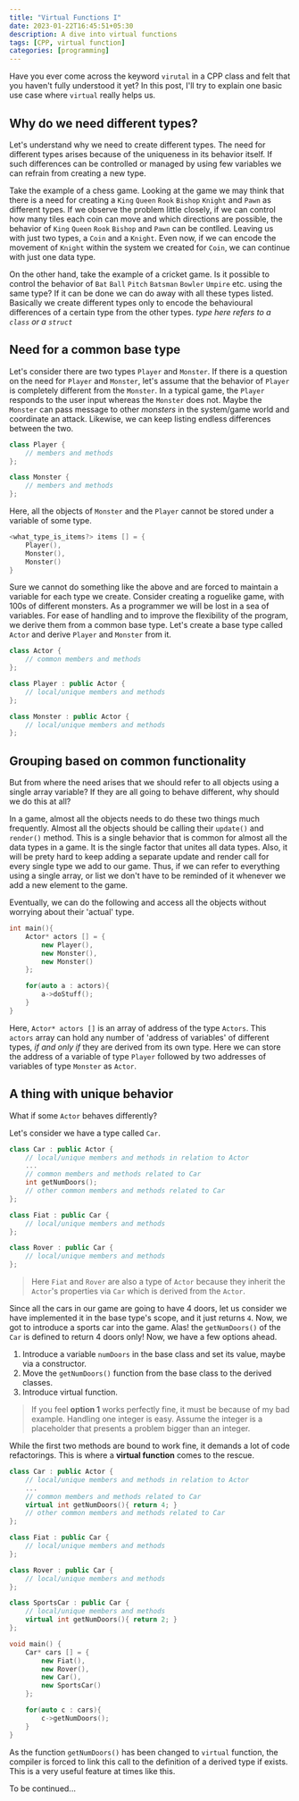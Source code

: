 ```yaml
---
title: "Virtual Functions I"
date: 2023-01-22T16:45:51+05:30
description: A dive into virtual functions
tags: [CPP, virtual function]
categories: [programming]
---
```


Have you ever come across the keyword `virutal` in a CPP class and felt that you haven't fully understood it yet?
In this post, I'll try to explain one basic use case where `virtual` really helps us. 
## Why do we need different types?
Let's understand why we need to create different types. The need for different types arises because of the uniqueness in its behavior itself. If such differences can be controlled or managed by using few variables we can refrain from creating a new type. 

Take the example of a chess game. Looking at the game we may think that there is a need for creating a `King` `Queen` `Rook` `Bishop` `Knight` and `Pawn` as different types. If we observe the problem little closely, if we can control how many tiles each coin can move and which directions are possible, the behavior of `King` `Queen` `Rook` `Bishop` and `Pawn` can be contlled. Leaving us with just two types, a `Coin` and a `Knight`. Even now, if we can encode the movement of `Knight` within the system we created for `Coin`, we can continue with just one data type.

On the other hand, take the example of a cricket game. Is it possible to control the behavior of `Bat` `Ball` `Pitch` `Batsman` `Bowler` `Umpire` etc. using the same type? If it can be done we can do away with all these types listed.
Basically we create different types only to encode the behavioural differences of a certain type from the other types. 
**type* here refers to a `class` or a `struct`*
## Need for a common base type
Let's consider there are two types `Player` and `Monster`. 
If there is a question on the need for `Player` and `Monster`, let's assume that the behavior of `Player` is completely different from the `Monster`. In a typical game, the `Player` responds to the user input whereas the `Monster` does not. Maybe the `Monster` can pass message to other *monsters* in the system/game world and coordinate an attack.
Likewise, we can keep listing endless differences between the two. 

```c++
class Player {
    // members and methods
};

class Monster {
    // members and methods
};
```
Here, all the objects of `Monster` and the `Player` cannot be stored under a variable of some type. 

```c++
<what_type_is_items?> items [] = {
    Player(),
    Monster(),
    Monster()
}

```
Sure we cannot do something like the above and are forced to maintain a variable for each type we create. Consider creating a roguelike game, with 100s of different monsters. As a programmer we will be lost in a sea of variables. For ease of handling and to improve the flexibility of the program, we derive them from a common base type. Let's create a base type called `Actor` and derive `Player` and `Monster` from it.

```c++
class Actor {
    // common members and methods
};

class Player : public Actor {
    // local/unique members and methods
};

class Monster : public Actor {
    // local/unique members and methods
};
```
## Grouping based on common functionality
But from where the need arises that we should refer to all objects using a single array variable? If they are all going to behave different, why should we do this at all?

In a game, almost all the objects needs to do these two things much frequently. Almost all the objects should be calling their `update()` and `render()` method. This is a single behavior that is common for almost all the data types in a game. It is the single factor that unites all data types. Also, it will be prety hard to keep adding a separate update and render call for every single type we add to our game. Thus, if we can refer to everything using a single array, or list we don't have to be reminded of it whenever we add a new element to the game.

Eventually, we can do the following and access all the objects without worrying about their 'actual' type. 

```c++
int main(){
    Actor* actors [] = {
        new Player(),
        new Monster(),
        new Monster()
    };

    for(auto a : actors){
        a->doStuff();
    }
}
```
Here, `Actor* actors []` is an array of address of the type `Actors`.
This `actors` array can hold any number of 'address of variables' of different types, *if and only if* they are derived from its own type. Here we can store the address of a variable of type `Player` followed by two addresses of variables of type `Monster` as `Actor`.

<!--- How sure are we that all the objects in the array `Actor` have a method `doStuff()`? If the compiler figures out that this function call is not valid i.e. there is no method to call at this point, it will generate a compiler error. If it compiles, it works! not worries.
--->

## A thing with unique behavior
What if some `Actor` behaves differently?

Let's consider we have a type called `Car`.

```c++
class Car : public Actor {
    // local/unique members and methods in relation to Actor
    ...
    // common members and methods related to Car
    int getNumDoors();
    // other common members and methods related to Car
};

class Fiat : public Car {
    // local/unique members and methods
};

class Rover : public Car {
    // local/unique members and methods
};
```
>Here `Fiat` and `Rover` are also a type of `Actor` because they inherit the `Actor`'s properties via `Car` which is derived from the `Actor`.

Since all the cars in our game are going to have 4 doors, let us consider we have implemented it in the base type's scope, and it just returns `4`. 
Now, we got to introduce a sports car into the game. 
Alas! the `getNumDoors()` of the `Car` is defined to return 4 doors only! 
Now, we have a few options ahead.

1. Introduce a variable `numDoors` in the base class and set its value, maybe via a constructor.
2. Move the `getNumDoors()` function from the base class to the derived classes.
3. Introduce virtual function.

>If you feel **option 1** works perfectly fine, it must be because of my bad example. Handling one integer is easy. Assume the integer is a placeholder that presents a problem bigger than an integer.

While the first two methods are bound to work fine, it demands a lot of code refactorings. This is where a **virtual function** comes to the rescue. 

```c++
class Car : public Actor {
    // local/unique members and methods in relation to Actor
    ...
    // common members and methods related to Car
    virtual int getNumDoors(){ return 4; }
    // other common members and methods related to Car
};

class Fiat : public Car {
    // local/unique members and methods
};

class Rover : public Car {
    // local/unique members and methods
};

class SportsCar : public Car {
    // local/unique members and methods
    virtual int getNumDoors(){ return 2; }
};

void main() {
    Car* cars [] = {
        new Fiat(),
        new Rover(),
        new Car(),
        new SportsCar()
    };

    for(auto c : cars){
        c->getNumDoors();
    }
}
```
As the function `getNumDoors()` has been changed to `virtual` function, the compiler is forced to link this call to the definition of a derived type if exists. This is a very useful feature at times like this. 

To be continued...